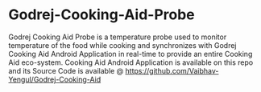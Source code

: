 # Godrej-Cooking-Aid-Probe
Godrej Cooking Aid Probe is a temperature probe used to monitor temperature of the food while cooking and synchronizes with Godrej Cooking Aid Android Application in real-time to provide an entire Cooking Aid eco-system. Cooking Aid Android Application is available on this repo and its Source Code is available @ https://github.com/Vaibhav-Yengul/Godrej-Cooking-Aid
